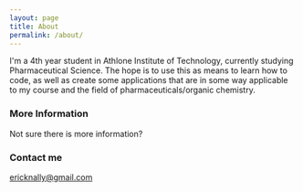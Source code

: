 ```yaml
---
layout: page
title: About
permalink: /about/
---
```


I'm a 4th year student in Athlone Institute of Technology, currently studying Pharmaceutical Science. 
The hope is to use this as means to learn how to code, as well as create some applications that are in some way applicable to my course and the field of pharmaceuticals/organic chemistry.

### More Information

Not sure there is more information?

### Contact me

[ericknally@gmail.com](mailto:ericknally@gmial.ocm)

